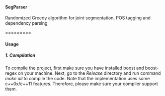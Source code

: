 #### SegParser

Randomized Greedy algorithm for joint segmentation, POS tagging and dependency parsing

=========

#### Usage

##### 1. Compilation

To compile the project, first make sure you have installed boost and boost-regex on your machine. Next, go to the *Release* directory and run command *make all* to compile the code. Note that the implementation uses some c++0x/c++11 features. Therefore, please make sure your compiler support them.

<br> 
